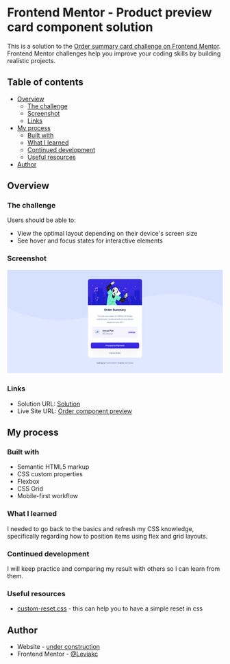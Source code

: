 # Frontend Mentor - Product preview card component solution

This is a solution to the [Order summary card challenge on Frontend Mentor](https://www.frontendmentor.io/challenges/order-summary-component-QlPmajDUj). Frontend Mentor challenges help you improve your coding skills by building realistic projects.

## Table of contents

- [Overview](#overview)
  - [The challenge](#the-challenge)
  - [Screenshot](#screenshot)
  - [Links](#links)
- [My process](#my-process)
  - [Built with](#built-with)
  - [What I learned](#what-i-learned)
  - [Continued development](#continued-development)
  - [Useful resources](#useful-resources)
- [Author](#author)

## Overview

### The challenge

Users should be able to:

- View the optimal layout depending on their device's screen size
- See hover and focus states for interactive elements

### Screenshot

![frontend mentor order summary component solution](./screenshot.png)

### Links

- Solution URL: [Solution](https://github.com/Leviakc/frontend-mentor-challenge/tree/main/order-summary-component-main)
- Live Site URL: [Order component preview](https://order-summary-component-gomen.netlify.app/)

## My process

### Built with

- Semantic HTML5 markup
- CSS custom properties
- Flexbox
- CSS Grid
- Mobile-first workflow

### What I learned

I needed to go back to the basics and refresh my CSS knowledge, specifically
regarding how to position items using flex and grid layouts.

### Continued development

I will keep practice and comparing my result with others so I can learn from
them.

### Useful resources

- [custom-reset.css](https://www.joshwcomeau.com/css/custom-css-reset/) - this
  can help you to have a simple reset in css

## Author

- Website - [under construction]()
- Frontend Mentor - [@Leviakc](https://www.frontendmentor.io/profile/Leviakc)
<!--- Twitter - [@yourusername]()-->
